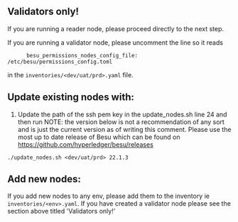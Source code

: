 
## Validators only!
If you are running a reader node, please proceed directly to the next step.

If you are running a validator node, please uncomment the line so it reads
```
      besu_permissions_nodes_config_file: /etc/besu/permissions_config.toml
```
in the `inventories/<dev/uat/prd>.yaml` file.


## Update existing nodes with:

1. Update the path of the ssh pem key in the update_nodes.sh line 24 and then run
NOTE: the version below is not a recommendation of any sort and is just the current version as of writing this comment.
Please use the most up to date release of Besu which can be found on https://github.com/hyperledger/besu/releases

```
./update_nodes.sh <dev/uat/prd> 22.1.3
```


## Add new nodes:
If you add new nodes to any env, please add them to the inventory ie `inventories/<env>.yaml`. If you have created a validator node
please see the section above titled 'Validators only!'

